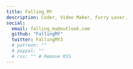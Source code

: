```yaml
---
title: Falling_MY
description: Coder, Video Maker, Furry Lover.
social:
  email: falling_my@outlook.com
  github: "FallingMY"
  twitter: FallingMY3
  # patreon: ""
  # paypal: ""
  # rss: "" # Remove RSS
---
```

